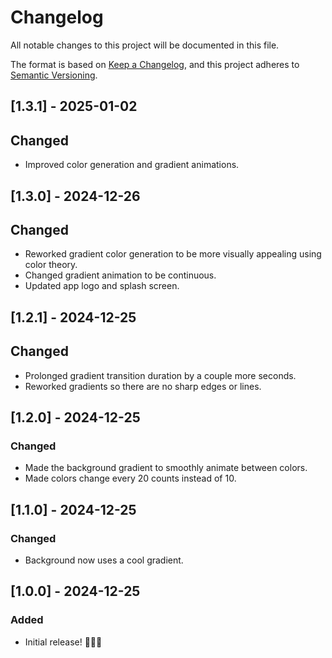 # Changelog

All notable changes to this project will be documented in this file.

The format is based on [Keep a Changelog](https://keepachangelog.com/en/1.1.0/),
and this project adheres to [Semantic Versioning](https://semver.org/spec/v2.0.0.html).

## [1.3.1] - 2025-01-02

## Changed

- Improved color generation and gradient animations.

## [1.3.0] - 2024-12-26

## Changed

- Reworked gradient color generation to be more visually appealing using color theory.
- Changed gradient animation to be continuous.
- Updated app logo and splash screen.

## [1.2.1] - 2024-12-25

## Changed

- Prolonged gradient transition duration by a couple more seconds.
- Reworked gradients so there are no sharp edges or lines.

## [1.2.0] - 2024-12-25

### Changed

- Made the background gradient to smoothly animate between colors.
- Made colors change every 20 counts instead of 10.

## [1.1.0] - 2024-12-25

### Changed

- Background now uses a cool gradient.

## [1.0.0] - 2024-12-25

### Added

- Initial release! 🎉🎉🎉